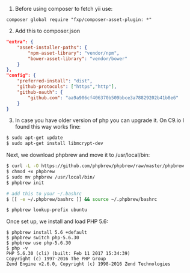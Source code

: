 1. Before using composer to fetch yii use:
```
composer global require "fxp/composer-asset-plugin: *"
```
2. Add this to composer.json
```json
"extra": {
	"asset-installer-paths": {
		"npm-asset-library": "vendor/npm",
		"bower-asset-library": "vendor/bower"
	}
},
"config": {
	"preferred-install": "dist",
	"github-protocols": ["https","http"],
	"github-oauth": {
		"github.com": "aa9a906cf406370b509bbce3a78829202b41b8e6"
	}
}
```
3. In case you have older version of php you can upgrade it. On C9.io I found this way works fine:
```bash
$ sudo apt-get update
$ sudo apt-get install libmcrypt-dev
```
Next, we download phpbrew and move it to /usr/local/bin:
```bash
$ curl -L -O https://github.com/phpbrew/phpbrew/raw/master/phpbrew
$ chmod +x phpbrew
$ sudo mv phpbrew /usr/local/bin/
$ phpbrew init

# add this to your ~/.bashrc
$ [[ -e ~/.phpbrew/bashrc ]] && source ~/.phpbrew/bashrc

$ phpbrew lookup-prefix ubuntu
```
Once set up, we install and load PHP 5.6:
```
$ phpbrew install 5.6 +default
$ phpbrew switch php-5.6.30
$ phpbrew use php-5.6.30
$ php -v
PHP 5.6.30 (cli) (built: Feb 11 2017 15:34:39) 
Copyright (c) 1997-2016 The PHP Group
Zend Engine v2.6.0, Copyright (c) 1998-2016 Zend Technologies
```
